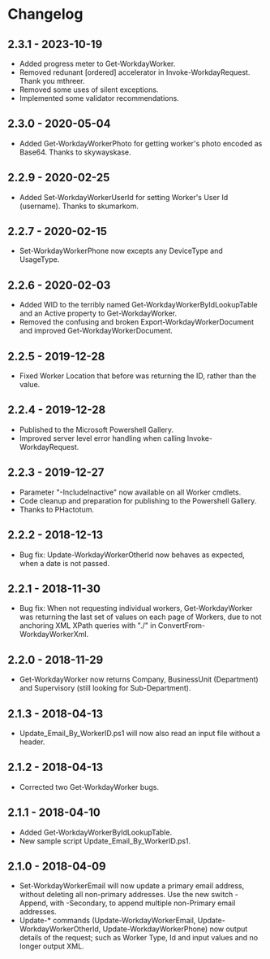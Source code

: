 # Changelog

## 2.3.1 - 2023-10-19

* Added progress meter to Get-WorkdayWorker.
* Removed redunant [ordered] accelerator in Invoke-WorkdayRequest. Thank you mthreer.
* Removed some uses of silent exceptions.
* Implemented some validator recommendations.

## 2.3.0 - 2020-05-04

* Added Get-WorkdayWorkerPhoto for getting worker's photo encoded as Base64. Thanks to skywayskase.

## 2.2.9 - 2020-02-25

* Added Set-WorkdayWorkerUserId for setting Worker's User Id (username). Thanks to skumarkom.

## 2.2.7 - 2020-02-15

* Set-WorkdayWorkerPhone now excepts any DeviceType and UsageType.

## 2.2.6 - 2020-02-03

* Added WID to the terribly named Get-WorkdayWorkerByIdLookupTable and an Active property to Get-WorkdayWorker.
* Removed the confusing and broken Export-WorkdayWorkerDocument and improved Get-WorkdayWorkerDocument.

## 2.2.5 - 2019-12-28

* Fixed Worker Location that before was returning the ID, rather than the value.

## 2.2.4 - 2019-12-28

* Published to the Microsoft Powershell Gallery.
* Improved server level error handling when calling Invoke-WorkdayRequest.

## 2.2.3 - 2019-12-27

* Parameter "-IncludeInactive" now available on all Worker cmdlets.
* Code cleanup and preparation for publishing to the Powershell Gallery.
* Thanks to PHactotum.

## 2.2.2 - 2018-12-13

* Bug fix: Update-WorkdayWorkerOtherId now behaves as expected, when a date is not passed.

## 2.2.1 - 2018-11-30

* Bug fix: When not requesting individual workers, Get-WorkdayWorker was returning the last set of values on each page of Workers, due to not anchoring XML XPath queries with "./" in ConvertFrom-WorkdayWorkerXml.

## 2.2.0 - 2018-11-29

* Get-WorkdayWorker now returns Company, BusinessUnit (Department) and Supervisory (still looking for Sub-Department).

## 2.1.3 - 2018-04-13

* Update_Email_By_WorkerID.ps1 will now also read an input file without a header.

## 2.1.2 - 2018-04-13

* Corrected two Get-WorkdayWorker bugs.

## 2.1.1 - 2018-04-10

* Added Get-WorkdayWorkerByIdLookupTable.
* New sample script Update_Email_By_WorkerID.ps1.

## 2.1.0 - 2018-04-09

* Set-WorkdayWorkerEmail will now update a primary email address, without deleting all non-primary addresses. Use the new switch -Append, with -Secondary, to append multiple non-Primary email addresses.
* Update-* commands (Update-WorkdayWorkerEmail, Update-WorkdayWorkerOtherId, Update-WorkdayWorkerPhone) now output details of the request; such as Worker Type, Id and input values and no longer output XML.
